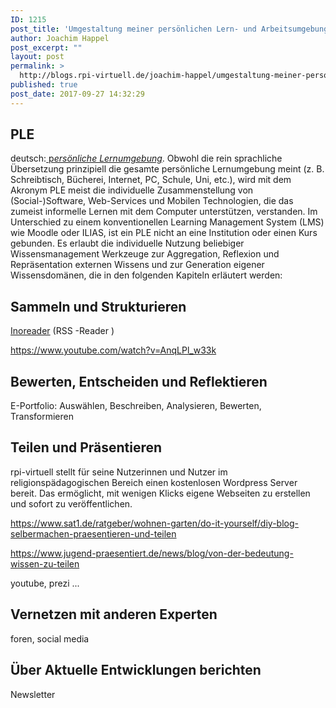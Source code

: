 ```yaml
---
ID: 1215
post_title: 'Umgestaltung meiner persönlichen Lern- und Arbeitsumgebung'
author: Joachim Happel
post_excerpt: ""
layout: post
permalink: >
  http://blogs.rpi-virtuell.de/joachim-happel/umgestaltung-meiner-persoenlichen-lern-und-arbeitsumgebung/
published: true
post_date: 2017-09-27 14:32:29
---
```

<h2>PLE</h2>
<div id="entry-content-wrapper">

deutsch:<a href="https://de.wikipedia.org/wiki/Personal_Learning_Environment"> p<i>ersönliche Lernumgebung</i></a>. Obwohl die rein sprachliche Übersetzung prinzipiell die gesamte persönliche Lernumgebung meint (z. B. Schreibtisch, Bücherei, Internet, PC, Schule, Uni, etc.), wird mit dem Akronym PLE meist die individuelle Zusammenstellung von (Social-)Software, Web-Services und Mobilen Technologien, die das zumeist informelle Lernen mit dem Computer unterstützen, verstanden. Im Unterschied zu einem konventionellen Learning Management System (LMS) wie Moodle oder ILIAS, ist ein PLE nicht an eine Institution oder einen Kurs gebunden. Es erlaubt die individuelle Nutzung beliebiger Wissensmanagement Werkzeuge zur Aggregation, Reflexion und Repräsentation externen Wissens und zur Generation eigener Wissensdomänen, die in den folgenden Kapiteln erläutert werden:
<h2>Sammeln und Strukturieren</h2>
<a href="https://www.inoreader.com/?lang=de_DE">Inoreader</a> (RSS -Reader )

https://www.youtube.com/watch?v=AnqLPl_w33k
<h2>Bewerten, Entscheiden und Reflektieren</h2>
E-Portfolio: Auswählen, Beschreiben, Analysieren, Bewerten, Transformieren
<h2>Teilen und Präsentieren</h2>
rpi-virtuell stellt für seine Nutzerinnen und Nutzer im religionspädagogischen Bereich einen kostenlosen Wordpress Server bereit. Das ermöglicht, mit wenigen Klicks eigene Webseiten zu erstellen und sofort zu veröffentlichen.

https://www.sat1.de/ratgeber/wohnen-garten/do-it-yourself/diy-blog-selbermachen-praesentieren-und-teilen

https://www.jugend-praesentiert.de/news/blog/von-der-bedeutung-wissen-zu-teilen

youtube, prezi ...
<h2>Vernetzen mit anderen Experten</h2>
foren, social media
<h2>Über Aktuelle Entwicklungen berichten</h2>
Newsletter

</div>
